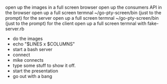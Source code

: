 open up the images in a full screen browser
open up the consumers API in the browser
open up a full screen termnal ~/go-pty-screen/bin (just to the prompt) for the server
open up a full screen termnal ~/go-pty-screen/bin (just to the prompt) for the client
open up a full screen termnal with fake-server.rb

 - do the images
 - echo "$LINES x $COLUMNS"
 - start a bash server
 - connect
 - mike connects
 - type some stuff to show it off.
 - start the presentation
 - go out with a bang
